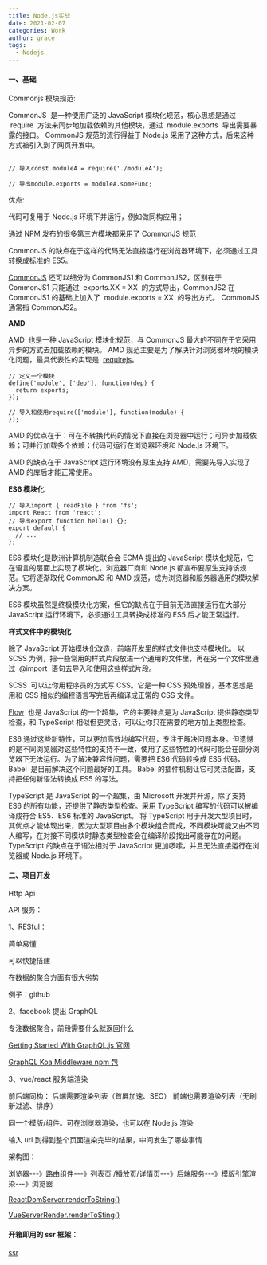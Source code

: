 ```yaml
---
title: Node.js实战
date: 2021-02-07
categories: Work
author: grace
tags:
  - Nodejs
---
```


#### 一、基础

Commonjs 模块规范:

CommonJS  是一种使用广泛的 JavaScript 模块化规范，核心思想是通过  require  方法来同步地加载依赖的其他模块，通过  module.exports  导出需要暴露的接口。 CommonJS 规范的流行得益于 Node.js 采用了这种方式，后来这种方式被引入到了网页开发中。

```

// 导入const moduleA = require('./moduleA');

// 导出module.exports = moduleA.someFunc;
```

优点:

代码可复用于 Node.js 环境下并运行，例如做同构应用；

通过 NPM 发布的很多第三方模块都采用了 CommonJS 规范

CommonJS 的缺点在于这样的代码无法直接运行在浏览器环境下，必须通过工具转换成标准的 ES5。

[CommonJS](http://www.commonjs.org/) 还可以细分为 CommonJS1 和 CommonJS2，区别在于 CommonJS1 只能通过  exports.XX = XX  的方式导出，CommonJS2 在 CommonJS1 的基础上加入了  module.exports = XX  的导出方式。 CommonJS 通常指 CommonJS2。

**AMD**

AMD  也是一种 JavaScript 模块化规范，与 CommonJS 最大的不同在于它采用异步的方式去加载依赖的模块。 AMD 规范主要是为了解决针对浏览器环境的模块化问题，最具代表性的实现是  [requirejs](https://requirejs.org/)。

```
// 定义一个模块
define('module', ['dep'], function(dep) {
  return exports;
});

// 导入和使用require(['module'], function(module) {
});
```

AMD 的优点在于：可在不转换代码的情况下直接在浏览器中运行；可异步加载依赖；可并行加载多个依赖；代码可运行在浏览器环境和 Node.js 环境下。

AMD 的缺点在于 JavaScript 运行环境没有原生支持 AMD，需要先导入实现了 AMD 的库后才能正常使用。

**ES6 模块化**

```
// 导入import { readFile } from 'fs';
import React from 'react';
// 导出export function hello() {};
export default {
  // ...
};
```

ES6 模块化是欧洲计算机制造联合会 ECMA 提出的 JavaScript 模块化规范，它在语言的层面上实现了模块化。浏览器厂商和 Node.js 都宣布要原生支持该规范。它将逐渐取代 CommonJS 和 AMD 规范，成为浏览器和服务器通用的模块解决方案。

ES6 模块虽然是终极模块化方案，但它的缺点在于目前无法直接运行在大部分 JavaScript 运行环境下，必须通过工具转换成标准的 ES5 后才能正常运行。

**样式文件中的模块化**

除了 JavaScript 开始模块化改造，前端开发里的样式文件也支持模块化。 以 SCSS 为例，把一些常用的样式片段放进一个通用的文件里，再在另一个文件里通过  @import  语句去导入和使用这些样式片段。

SCSS  可以让你用程序员的方式写 CSS。它是一种 CSS 预处理器，基本思想是用和 CSS 相似的编程语言写完后再编译成正常的 CSS 文件。

[Flow](https://flow.org/)  也是 JavaScript 的一个超集，它的主要特点是为 JavaScript 提供静态类型检查，和 TypeScript 相似但更灵活，可以让你只在需要的地方加上类型检查。

ES6 通过这些新特性，可以更加高效地编写代码，专注于解决问题本身。但遗憾的是不同浏览器对这些特性的支持不一致，使用了这些特性的代码可能会在部分浏览器下无法运行。为了解决兼容性问题，需要把 ES6 代码转换成 ES5 代码，Babel  是目前解决这个问题最好的工具。 Babel 的插件机制让它可灵活配置，支持把任何新语法转换成 ES5 的写法。

TypeScript
是 JavaScript 的一个超集，由 Microsoft 开发并开源，除了支持 ES6 的所有功能，还提供了静态类型检查。采用 TypeScript 编写的代码可以被编译成符合 ES5、ES6 标准的 JavaScript。 将 TypeScript 用于开发大型项目时，其优点才能体现出来，因为大型项目由多个模块组合而成，不同模块可能又由不同人编写，在对接不同模块时静态类型检查会在编译阶段找出可能存在的问题。 TypeScript 的缺点在于语法相对于 JavaScript 更加啰嗦，并且无法直接运行在浏览器或 Node.js 环境下。

#### 二、项目开发

Http Api

API 服务：

1、RESful：

简单易懂

可以快捷搭建

在数据的聚合方面有很大劣势

例子：github

2、facebook 提出 GraphQL

专注数据聚合，前段需要什么就返回什么

[Getting Started With GraphQL.js 官网](https://graphql.org/graphql-js/)

[GraphQL Koa Middleware
npm 包](https://www.npmjs.com/package/koa-graphql)

3、vue/react 服务端渲染

前后端同构：
后端需要渲染列表（首屏加速、SEO）
前端也需要渲染列表（无刷新过滤、排序）

同一个模版/组件。可在浏览器渲染，也可以在 Node.js 渲染

输入 url 到得到整个页面渲染完毕的结果，中间发生了哪些事情

架构图：

浏览器---》路由组件---》列表页 /播放页/详情页---》后端服务---》模版引擎渲染---》浏览器

[ReactDomServer.renderToString()](https://reactjs.bootcss.com/docs/react-dom-server.html)

[VueServerRender.renderToSting()](https://ssr.vuejs.org/zh/)

#### 开箱即用的 ssr 框架：

[ssr](http://doc.ssr-fc.com/)
